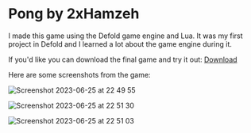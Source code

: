 # Pong by 2xHamzeh

I made this game using the Defold game engine and Lua. 
It was my first project in Defold and I learned a lot about the game engine during it.

If you'd like you can download the final game and try it out:
[Download](https://github.com/2xhamzeh/Pong/tree/main/Download)

Here are some screenshots from the game:

![Screenshot 2023-06-25 at 22 49 55](https://github.com/2xhamzeh/Pong/assets/118957694/61212cd8-7513-48e8-afb9-a5b8c09804e5)

![Screenshot 2023-06-25 at 22 51 30](https://github.com/2xhamzeh/Pong/assets/118957694/f1859577-b314-48df-84a8-fb6567ec269a)

![Screenshot 2023-06-25 at 22 51 03](https://github.com/2xhamzeh/Pong/assets/118957694/8f181792-5d3e-4f6a-acb7-a568cf353881)

